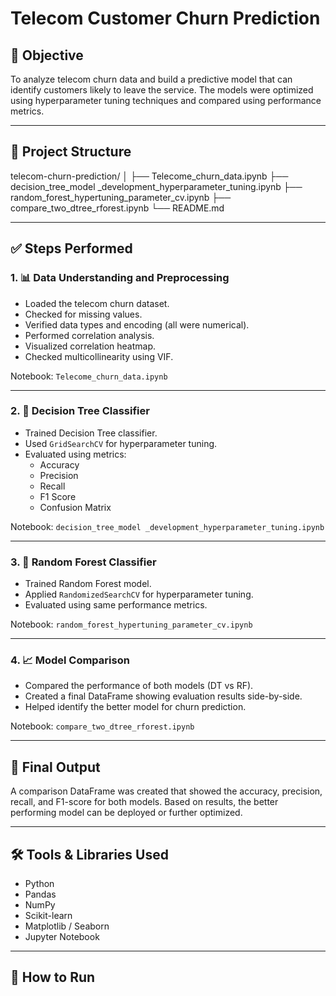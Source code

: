 # Telecom Customer Churn Prediction
## 📌 Objective

To analyze telecom churn data and build a predictive model that can identify customers likely to leave the service. The models were optimized using hyperparameter tuning techniques and compared using performance metrics.

---

## 📁 Project Structure

telecom-churn-prediction/
│
├── Telecome_churn_data.ipynb
├── decision_tree_model _development_hyperparameter_tuning.ipynb
├── random_forest_hypertuning_parameter_cv.ipynb
├── compare_two_dtree_rforest.ipynb
└── README.md


---


## ✅ Steps Performed

### 1. 📊 Data Understanding and Preprocessing
- Loaded the telecom churn dataset.
- Checked for missing values.
- Verified data types and encoding (all were numerical).
- Performed correlation analysis.
- Visualized correlation heatmap.
- Checked multicollinearity using VIF.

Notebook: `Telecome_churn_data.ipynb`

---

### 2. 🌲 Decision Tree Classifier
- Trained Decision Tree classifier.
- Used `GridSearchCV` for hyperparameter tuning.
- Evaluated using metrics:
  - Accuracy
  - Precision
  - Recall
  - F1 Score
  - Confusion Matrix

Notebook: `decision_tree_model _development_hyperparameter_tuning.ipynb`

---

### 3. 🌳 Random Forest Classifier
- Trained Random Forest model.
- Applied `RandomizedSearchCV` for hyperparameter tuning.
- Evaluated using same performance metrics.

Notebook: `random_forest_hypertuning_parameter_cv.ipynb`

---

### 4. 📈 Model Comparison
- Compared the performance of both models (DT vs RF).
- Created a final DataFrame showing evaluation results side-by-side.
- Helped identify the better model for churn prediction.

Notebook: `compare_two_dtree_rforest.ipynb`

---

## 📌 Final Output

A comparison DataFrame was created that showed the accuracy, precision, recall, and F1-score for both models. Based on results, the better performing model can be deployed or further optimized.

---

## 🛠️ Tools & Libraries Used

- Python
- Pandas
- NumPy
- Scikit-learn
- Matplotlib / Seaborn
- Jupyter Notebook

---

## 📁 How to Run

